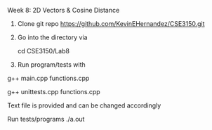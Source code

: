 Week 8: 2D Vectors & Cosine Distance

1. Clone git repo
https://github.com/KevinEHernandez/CSE3150.git

2. Go into the directory via

   cd CSE3150/Lab8

3. Run program/tests with
   
g++ main.cpp functions.cpp

g++ unittests.cpp functions.cpp

Text file is provided and can be changed accordingly

Run tests/programs ./a.out
